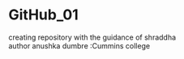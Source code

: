 # GitHub_01
creating repository with the guidance of shraddha
<br>
author anushka dumbre :Cummins college
